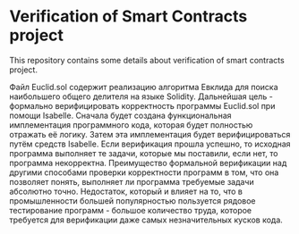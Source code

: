 # Verification of Smart Contracts project
This repository contains some details about verification of smart contracts project.

Файл Euclid.sol содержит реализацию алгоритма Евклида для поиска наибольшего общего делителя на языке Solidity.
Дальнейшая цель - формально верифицировать корректность программы Euclid.sol при помощи Isabelle. Сначала будет создана функциональная имплементация программного кода, которая будет полностью отражать её логику. Затем эта имплементация будет верифицироваться путём средств Isabelle. Если верификация прошла успешно, то исходная программа выполняет те задачи, которые мы поставили, если нет, то программа некорректна.
Преимущество формальной верификации над другими способами проверки корректности программ в том, что она позволяет понять, выполняет ли программа требуемые задачи абсолютно точно. Недостаток, который и влияет на то, что в промышленности большей популярностью пользуется рядовое тестирование программ - большое количество труда, которое требуется для верификации даже самых незначительных кусков кода.
